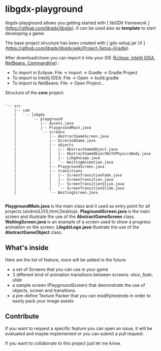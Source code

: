 # libgdx-playground
libgdx-playground allows you getting started with [ libGDX framework ] (https://github.com/libgdx/libgdx).
It can be used also as **template** to start developing a game.

The base project structure has been created with [ gdx-setup.jar UI ] (https://github.com/libgdx/libgdx/wiki/Project-Setup-Gradle).

After download/clone you can import it into your IDE ([Eclipse, Intellij IDEA, NetBeans, Commandline](https://github.com/libgdx/libgdx/wiki/Setting-up-your-Development-Environment-%28Eclipse%2C-Intellij-IDEA%2C-NetBeans%29)) :

 - To import in Eclipse: File -> Import -> Gradle -> Gradle Project
 - To import to Intellij IDEA: File -> Open -> build.gradle
 - To import to NetBeans: File -> Open Project...


Structure of the **core** project:

```

`-- src
    |-- com
    |   `-- libgdx
    |       `-- playground
    |           |-- Assets.java
    |           |-- PlaygroundMain.java
    |           `-- screens
    |               |-- AbstractGameScreen.java
    |               |-- DirectedGame.java
    |               |-- objects
    |               |   |-- AbstractGameObject.java
    |               |   |-- AbstractGameObjectWithPhysicsBody.java
    |               |   |-- LibgdxLogo.java
    |               |   `-- WaitingAnimation.java
    |               |-- PlaygroundScreen.java
    |               |-- transitions
    |               |   |-- ScreenTransitionFade.java
    |               |   |-- ScreenTransition.java
    |               |   |-- ScreenTransitionSlice.java
    |               |   `-- ScreenTransitionSlide.java
    |               `-- WaitingScreen.java


```

**PlaygroundMain.java** is the main class and it used as entry point for all projects (android,iOS,html,Desktop).
**PlagroundScreen.java** is the main screen and illustrate the use of the **AbstractGameScreen** class.
**WaitingScreen.java** is an example of a screen used to show a progress animation on the screen.
**LibgdxLogo.java** illustrate the use of the **AbstractGameObject** class. 

## What's inside

Here are the list of feature, more will be added in the future:

 - a set of Screens that you can use in your game
 - 3 different kind of animation transitions between screens: *slice*, *fade*, *slide*
 - a sample screen (PlaygroundScreen) that demonstrate the use of objects, screen and transitions.
 - a pre-define Texture Packer that you can modify/extends in order to easily pack your image assets

## Contribute

If you want to request a specific feature you can open an issue, it will be evaluated and maybe implemented or you can submit a pull request.

If you want to collaborate to this project just let me know.
